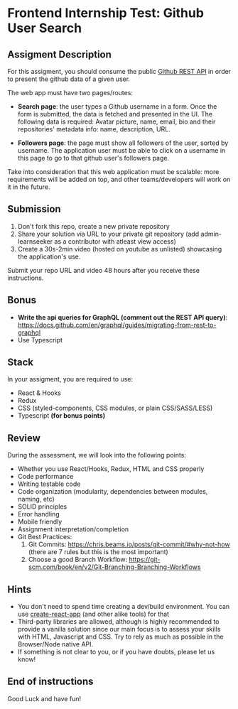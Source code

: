 # Frontend Internship Test: Github User Search

## Assigment Description

For this assigment, you should consume the public [Github REST API](https://docs.github.com/en/free-pro-team@latest/rest/overview/endpoints-available-for-github-apps#users) in order to present the github data of a given user. 

The web app must have two pages/routes:

- <b>Search page</b>: the user types a Github username in a form. Once the form is submitted, the data is fetched and presented in the UI. The following data is required: Avatar picture, name, email, bio and their repositories' metadata info: name, description, URL.

- <b>Followers page</b>: the page must show all followers of the user, sorted by username. The application user must be able to click on a username in this page to go to that github user's followers page.

Take into consideration that this web application must be scalable: more requirements will be added on top, and other teams/developers will work on it in the future.

## Submission

1. Don't fork this repo, create a new private repository
2. Share your solution via URL to your private git repository (add admin-learnseeker as a contributor with atleast view access)
3. Create a 30s-2min video (hosted on youtube as unlisted) showcasing the application's use.

Submit your repo URL and video 48 hours after you receive these instructions.

## Bonus

- <b>Write the api queries for GraphQL (comment out the REST API query)</b>: https://docs.github.com/en/graphql/guides/migrating-from-rest-to-graphql
- Use Typescript

## Stack

In your assigment, you are required to use:
- React & Hooks
- Redux
- CSS (styled-components, CSS modules, or plain CSS/SASS/LESS)
- Typescript <b>(for bonus points)</b>

## Review

During the assessment, we will look into the following points:

* Whether you use React/Hooks, Redux, HTML and CSS properly
* Code performance
* Writing testable code
* Code organization (modularity, dependencies between modules, naming, etc)
* SOLID principles
* Error handling
* Mobile friendly
* Assignment interpretation/completion
* Git Best Practices:
  1. Git Commits: https://chris.beams.io/posts/git-commit/#why-not-how (there are 7 rules but this is the most important)
  2. Choose a good Branch Workflow: https://git-scm.com/book/en/v2/Git-Branching-Branching-Workflows

## Hints

* You don't need to spend time creating a dev/build environment. You can use [create-react-app](https://github.com/facebookincubator/create-react-app) (and other alike tools) for that
* Third-party libraries are allowed, although is highly recommended to provide a vanilla solution since our main focus is to assess your skills with HTML, Javascript and CSS. Try to rely as much as possible in the Browser/Node native API. 
* If something is not clear to you, or if you have doubts, please let us know!

## End of instructions

Good Luck and have fun!
